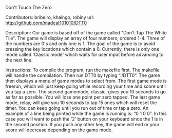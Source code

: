 Don't Touch The Zero

Contributors: bribeiro, khaingo, robiny
url: http://github.com/madcat101010/DTT0

Description: Our game is based off of the game called "Don't Tap The White Tile". The game will display an array of four numbers, ordered 1-4. Three of the numbers are 0's and only one is 1. The goal of the game is to avoid pressing the key locations which contain a 0. Currently, there is only one mode called 'Classic mode' which waits for user input before advancing to the next line. 

Instructions: To compile the program, run the makefile first. The makefile will handle the compilation. Then run DTT0 by typing “./DTT0”. The game then displays a menu of game modes to select from. The first game mode is freerun, which will just keep going while recording your time and score until you tap a zero. The second gamemode, classic, gives you 10 seconds to go as far as possible. You will lose one point per zero tapped. The last game mode, relay, will give you 10 seconds to tap 15 ones which will reset the timer. You can keep going until you run out of time or tap a zero. An example of a line being printed while the game is running is: “0 1 0 0”. In this case you will want to push the '2' button on your keyboard since the 1 is in the second position. If you push any other key, the game will end or your score will decrease depending on the game mode.



